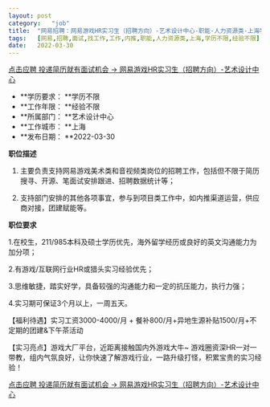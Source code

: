 ```yaml
---
layout:	post
category:	"job"
title:	"网易招聘：网易游戏HR实习生（招聘方向）-艺术设计中心-职能-人力资源类-上海学历不限经验不限"
tags:	[网易,招聘,面试,找工作,工作,内推,职能,人力资源类,上海,学历不限,经验不限]
date:	2022-03-30
---
```


[点击应聘 投递简历就有面试机会 ->  网易游戏HR实习生（招聘方向）-艺术设计中心](http://mobile.bole.netease.com/bole/boleDetail?id=39100&employeeId=346f03c3cda5f04c&key=all)



- **学历要求： **学历不限
- **工作年限： **经验不限
- **所属部门： **艺术设计中心
- **工作城市： **上海
- **发布日期： **2022-03-30



**职位描述**

1. 主要负责支持网易游戏美术类和音视频类岗位的招聘工作，包括但不限于简历搜寻、开源、笔面试安排跟进、招聘数据统计等；



2. 支持部门安排的其他各项事宜，参与到项目类工作中，如内推渠道运营，供应商对接，团建赋能等。



**职位要求**

1.在校生，211/985本科及硕士学历优先，海外留学经历或良好的英文沟通能力为加分项；



2.有游戏/互联网行业HR或猎头实习经验优先；



3.思维敏捷，踏实好学，具备较强的沟通能力和一定的抗压能力，执行力强；



4.实习期可保证3个月以上，一周五天。



【福利待遇】实习工资3000-4000/月 + 餐补800/月+异地生源补贴1500/月+不定期的团建&amp;下午茶活动



【实习亮点】游戏大厂平台，近距离接触国内外游戏大牛~ 游戏圈资深HR一对一带教，组内气氛良好，让你快速了解游戏行业，一路升级打怪，积累宝贵的实习经验！



[点击应聘 投递简历就有面试机会 ->  网易游戏HR实习生（招聘方向）-艺术设计中心](http://mobile.bole.netease.com/bole/boleDetail?id=39100&employeeId=346f03c3cda5f04c&key=all)